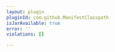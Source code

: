 ```yaml
---
layout: plugin
pluginId: com.github.ManifestClasspath
isJarAvailable: true
error: ''
violations: []

---
```

